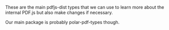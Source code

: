 These are the main pdfjs-dist types that we can use to learn more about the
internal PDF.js but also make changes if necessary.  

Our main package is probably polar-pdf-types though.  
